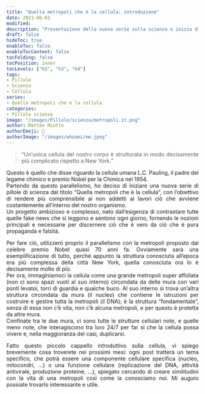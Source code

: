 ```yaml
---
title: "Quella metropoli che è la cellula: introduzione"
date: 2021-06-01
modified: 
description: "Presentazione della nuova serie sulla scienza e inizio di un viaggio che ci porterà all'interno di quella metropoli chiamata cellula"
draft: false
hideToc: true
enableToc: false
enableTocContent: false
tocFolding: false
tocPosition: inner
tocLevels: ["h2", "h3", "h4"]
tags:
- Pillole
- Scienza
- Cellula
series:
- Quella metropoli che è la cellula
categories:
- Pillole scienza
image: "/images/Pillole/scienza/metropoli.it.png"
author: Matteo Miotto
authorEmoji: 🤖
authorImage: "/images/whoami/me.jpeg"
---
```

<div style="text-align: justify;">

>“Un'unica cellula del nostro corpo è strutturata in modo decisamente più complicato rispetto a New York.”

Questo è quello che disse riguardo la cellula umana L.C. Pauling, il padre del legame chimico e premio Nobel per la Chimica nel 1954.  
Partendo da questo parallelismo, ho deciso di iniziare una nuova serie di pillole di scienza dal titolo “Quella metropoli che è la cellula”, con l’obiettivo di rendere più comprensibile ai non addetti ai lavori ciò che avviene costantemente all’interno del nostro organismo.  
Un progetto ambizioso e complesso, nato dall’esigenza di contrastare tutte quelle fake news che si leggono e sentono ogni giorno, fornendo le nozioni principali e necessarie per discernere ciò che è vero da ciò che è pura propaganda e falsità. 

Per fare ciò, utilizzerò proprio il parallelismo con la metropoli proposto dal celebre premio Nobel quasi 70 anni fa. Ovviamente sarà una esemplificazione di tutto, perché appunto la struttura conosciuta all’epoca era più complessa della città New York, quella conosciuta ora lo è decisamente molto di più.  
Per ora, immaginiamoci la cellula come una grande metropoli super affollata (non ci sono spazi vuoti al suo interno) circondata da delle mura con vari ponti levatoi, torri di guardia e qualche buco.
Al suo interno si trova un’altra struttura circondata da mura (il nucleo) che contiene le istruzioni per costruire e gestire tutta la metropoli (il DNA); è la struttura “fondamentale”, senza di essa non c’è vita, non c’è alcuna metropoli, e per questo è protetta da altre mura.  
Confinate tra le due mura, ci sono tutte le strutture cellulari note, e quelle meno note, che interagiscono tra loro 24/7 per far sì che la cellula possa vivere e, nella maggioranza dei casi, duplicarsi.

Fatto questo piccolo cappello introduttivo sulla cellula, vi spiego brevemente cosa troverete nei prossimi mesi: ogni post tratterà un tema specifico, che potrà essere una componente cellulare specifica (nucleo, mitocondri, …) o una funzione cellulare (replicazione del DNA, attività antivirale, produzione proteine, …), spiegato cercando di creare similitudini con la vita di una metropoli così come la conosciamo noi. 
Mi auguro possiate trovarlo interessante e utile.

</div>
